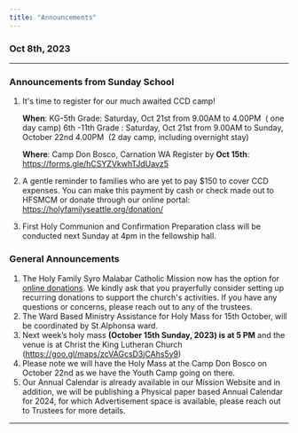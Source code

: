 ```yaml
---
title: "Announcements"
---
```


### Oct 8th, 2023
---

### Announcements from Sunday School

1. It's time to register for our much awaited CCD camp!

   **When**:
 KG-5th Grade: Saturday, Oct 21st from 9.00AM to 4.00PM  ( one day camp)
 6th -11th Grade : Saturday, Oct 21st from 9.00AM to Sunday, October 22nd 4.00PM  (2 day camp, including overnight stay) 

   **Where**: Camp Don Bosco, Carnation WA
 Register by **Oct 15th**: https://forms.gle/hCSYZVkwhTJdUavz5

2. A gentle reminder to families who are yet to pay $150 to cover CCD expenses.  You can make this payment by cash or check made out to HFSMCM or donate through our online portal: 
https://holyfamilyseattle.org/donation/
3. First Holy Communion and Confirmation Preparation class will be conducted next Sunday at 4pm in the fellowship hall.
   
### General Announcements

1. The Holy Family Syro Malabar Catholic Mission now has the option for <a target="_blank" href="https://holyfamilyseattle.org/donation/">online donations</a>. We kindly ask that you prayerfully consider setting up recurring donations to support the church's activities. If you have any questions or concerns, please reach out to any of the trustees.
2. The Ward Based Ministry Assistance for Holy Mass for 15th October, will be coordinated by St.Alphonsa ward.
3. Next week’s holy mass **(October 15th Sunday, 2023) is at 5 PM** and the venue is at Christ the King Lutheran Church (https://goo.gl/maps/zcVAGcsD3jCAhs5y9)
4. Please note we will have the Holy Mass at the Camp Don Bosco on October 22nd as we have the Youth Camp going on there.
5. Our Annual Calendar is already available in our Mission Website and in addition, we will be publishing a Physical paper based Annual Calendar for 2024, for which Advertisement space is available, please reach out to Trustees for more details.

---
